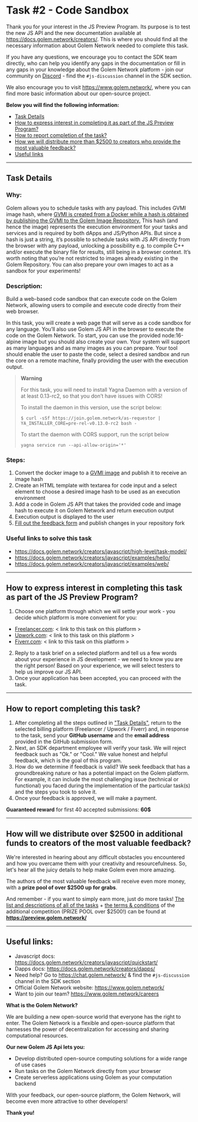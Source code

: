 # Task #2 - Code Sandbox

Thank you for your interest in the JS Preview Program. Its purpose is to test the new JS API and the new documentation 
available at https://docs.golem.network/creators/. This is where you should find all the necessary information about 
Golem Network needed to complete this task. 

If you have any questions, we encourage you to contact the SDK team directly, who can help you identify any gaps 
in the documentation or fill in any gaps in your knowledge about the Golem Network platform - join our community on 
[Discord](https://chat.golem.network/) - find the `#js-discussion` channel in the SDK section. 

We also encourage you to visit https://www.golem.network/, where you can find more basic information about our open-source project.

**Below you will find the following information:**

- [Task Details](#task-details)
- [How to express interest in completing it as part of the JS Preview Program?](#how-to-express-interest-in-completing-this-task-as-part-of-the-js-preview-program)
- [How to report completion of the task?](#how-to-report-completing-this-task)
- [How we will distribute more than $2500 to creators who provide the most valuable feedback?](#how-will-we-distribute-over-2500-in-additional-funds-to-creators-of-the-most-valuable-feedback)
- [Useful links](#useful-links-)

---

## Task Details

### Why:

Golem allows you to schedule tasks with any payload. This includes GVMI image hash, where 
[GVMI is created from a Docker while a hash is obtained by publishing the GVMI to the Golem Image Repository.](https://handbook.golem.network/requestor-tutorials/vm-runtime/convert-a-docker-image-into-a-golem-image)
This hash (and hence the image) represents the execution environment for your tasks and services and is required by both 
dApps and JS/Python APIs. But since a hash is just a string, it’s possible to schedule tasks with JS API directly from 
the browser with any payload, unlocking a possibility e.g. to compile C++ and/or execute the binary file for results, 
still being in a browser context. It’s worth noting that you’re not restricted to images already existing in the Golem Repository. 
You can also prepare your own images to act as a sandbox for your experiments! 

### Description:

Build a web-based code sandbox that can execute code on the Golem Network, allowing users to compile and execute code directly from their web browser.

In this task, you will create a web page that will serve as a code sandbox for any language. You’ll also use Golem JS API in the browser to execute the code on the Golem Network. To start, you can use the provided node:16-alpine image but you should also create your own. Your system will support as many languages and as many images as you can prepare. Your tool should enable the user to paste the code, select a desired sandbox and run the core on a remote machine, finally providing the user with the execution output.

> **Warning**
> 
> For this task, you will need to install Yagna Daemon with a version of at least 0.13-rc2, so that you don’t have issues with CORS!
> 
> To install the daemon in this version, use the script below:
> 
> `$ curl -sSf https://join.golem.network/as-requestor | YA_INSTALLER_CORE=pre-rel-v0.13.0-rc2 bash -`
> 
> To start the daemon with CORS support, run the script below
> 
> `yagna service run --api-allow-origin='*'`

### Steps:

1. Convert the docker image to a [GVMI image](https://handbook.golem.network/requestor-tutorials/vm-runtime/convert-a-docker-image-into-a-golem-image) and publish it to receive an image hash
2. Create an HTML template with textarea for code input and a select element to choose a desired image hash to be used as an execution environment
3. Add a code in Golem JS API that takes the provided code and image hash to execute it on Golem Network and return execution output
4. Execution output is displayed to the user
5. [Fill out the feedback form](./FEEDBACK.md) and publish changes in your repository fork

### Useful links to solve this task

- https://docs.golem.network/creators/javascript/high-level/task-model/
- https://docs.golem.network/creators/javascript/examples/hello/
- https://docs.golem.network/creators/javascript/examples/web/
---

## How to express interest in completing this task as part of the JS Preview Program?

1. Choose one platform through which we will settle your work - you decide which platform is more convenient for you:
  - [Freelancer.com](https://freelancer.com): < link to this task on this platform >
  - [Upwork.com](https://upwork.com): < link to this task on this platform >
  - [Fiverr.com](https://fiverr.com): < link to this task on this platform >

2. Reply to a task brief on a selected platform and tell us a few words about your experience in JS development - we need to know you are the right person! Based on your experience, we will select testers to help us improve our JS API.
3. Once your application has been accepted, you can proceed with the task.

---

## How to report completing this task?

1. After completing all the steps outlined in ["Task Details"](#task-details), return to the selected billing platform (Freelancer / Upwork / Fiverr) and, in response to the task, send your **GitHub username** and the **email address** provided in the GitHub submission form.
2. Next, an SDK department employee will verify your task. We will reject feedback such as "Ok." or "Cool." We value honest and helpful feedback, which is the goal of this program.
3. How do we determine if feedback is valid? We seek feedback that has a groundbreaking nature or has a potential impact on the Golem platform. For example, it can include the most challenging issue (technical or functional) you faced during the implementation of the particular task(s) and the steps you took to solve it.
4. Once your feedback is approved, we will make a payment.

**Guaranteed reward** for first 40 accepted submissions: **60$**

---

## How will we distribute over $2500 in additional funds to creators of the most valuable feedback?

We're interested in hearing about any difficult obstacles you encountered and how you overcame them with your creativity 
and resourcefulness. So, let's hear all the juicy details to help make Golem even more amazing. 

The authors of the most valuable feedback will receive even more money, with a **prize pool of over $2500 up for grabs**.

And remember - if you want to simply earn more, just do more tasks! 
[The list and descriptions of all of the tasks](../../README.md#available-tasks) + [the terms & conditions](../../TERMS_AND_CONDITIONS.md) of the additional competition (PRIZE POOL over $2500!) 
can be found at **https://preview.golem.network/**

---

## Useful links:

- Javascript docs: https://docs.golem.network/creators/javascript/quickstart/
- Dapps docs: https://docs.golem.network/creators/dapps/ 
- Need help? Go to https://chat.golem.network/ & find the `#js-discussion` channel in the SDK section
- Official Golem Network website: https://www.golem.network/
- Want to join our team? https://www.golem.network/careers 

**What is the Golem Network?**

We are building a new open-source world that everyone has the right to enter. 
The Golem Network is a flexible and open-source platform that harnesses the power of decentralization for 
accessing and sharing computational resources.

**Our new Golem JS Api lets you:**

- Develop distributed open-source computing solutions for a wide range of use cases
- Run tasks on the Golem Network directly from your browser
- Create serverless applications using Golem as your computation backend

With your feedback, our open-source platform, the Golem Network, will become even more attractive to other developers! 

**Thank you!**
